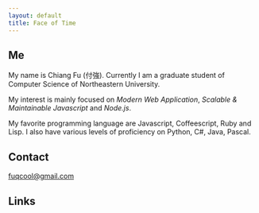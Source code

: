 ```yaml
---
layout: default
title: Face of Time
---
```


## Me
My name is Chiang Fu (付強). Currently I am a graduate student of Computer Science of Northeastern University.

My interest is mainly focused on *Modern Web Application*, *Scalable & Maintainable Javascript* and *Node.js*.

My favorite programming language are Javascript, Coffeescript, Ruby and Lisp. I also have
various levels of proficiency on Python, C#, Java, Pascal.

## Contact
fuqcool@gmail.com

## Links
<a href="https://github.com/fuqcool"><i class="fa fa-github-square fa-2x mr5"></i></a>
<a href="https://www.linkedin.com/pub/qiang-fu/89/402/536"><i class="fa fa-linkedin-square fa-2x mr5"></i></a>

<script>fot.navigate('about')</script>
